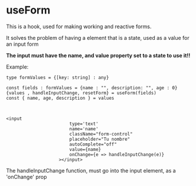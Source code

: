# useForm

This is a hook, used for making working and reactive forms.

It solves the problem of having a element that is a state, used as a value for an input form

**The input must have the name, and value property set to a state to use it!!**

Example:

```
type formValues = {[key: string] : any}

const fields : formValues = {name : "", description: "", age : 0}
{values , handleInputChange, resetForm} = useForm(fields)
const { name, age, description } = values



<input
                        type='text'
                        name='name'
                        className="form-control"
                        placeholder="Tu nombre"
                        autoComplete="off"
                        value={name}
                        onChange={e => handleInputChange(e)}
                    ></input>
```

The handleInputChange function, must go into the input element, as a 'onChange' prop
